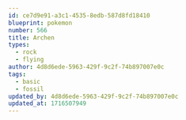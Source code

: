 ```yaml
---
id: ce7d9e91-a3c1-4535-8edb-587d8fd18410
blueprint: pokemon
number: 566
title: Archen
types:
  - rock
  - flying
author: 4d8d6ede-5963-429f-9c2f-74b897007e0c
tags:
  - basic
  - fossil
updated_by: 4d8d6ede-5963-429f-9c2f-74b897007e0c
updated_at: 1716507949
---
```

